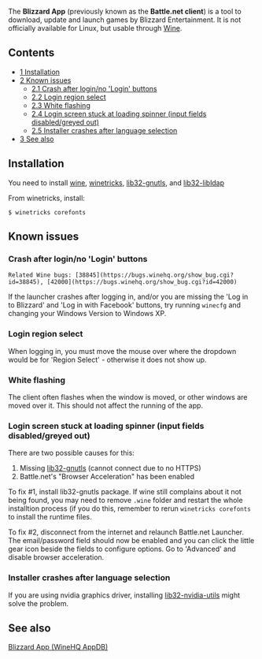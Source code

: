 The **Blizzard App** (previously known as the **Battle.net client**) is a tool to download, update and launch games by Blizzard Entertainment. It is not officially available for Linux, but usable through [Wine](/index.php/Wine "Wine").

## Contents

*   [1 Installation](#Installation)
*   [2 Known issues](#Known_issues)
    *   [2.1 Crash after login/no 'Login' buttons](#Crash_after_login.2Fno_.27Login.27_buttons)
    *   [2.2 Login region select](#Login_region_select)
    *   [2.3 White flashing](#White_flashing)
    *   [2.4 Login screen stuck at loading spinner (input fields disabled/greyed out)](#Login_screen_stuck_at_loading_spinner_.28input_fields_disabled.2Fgreyed_out.29)
    *   [2.5 Installer crashes after language selection](#Installer_crashes_after_language_selection)
*   [3 See also](#See_also)

## Installation

You need to install [wine](/index.php/Wine "Wine"), [winetricks](https://www.archlinux.org/packages/?name=winetricks), [lib32-gnutls](https://www.archlinux.org/packages/?name=lib32-gnutls), and [lib32-libldap](https://www.archlinux.org/packages/?name=lib32-libldap)

From winetricks, install:

```
$ winetricks corefonts

```

## Known issues

### Crash after login/no 'Login' buttons

	Related Wine bugs: [38845](https://bugs.winehq.org/show_bug.cgi?id=38845), [42000](https://bugs.winehq.org/show_bug.cgi?id=42000)

If the launcher crashes after logging in, and/or you are missing the 'Log in to Blizzard' and 'Log in with Facebook' buttons, try running `winecfg` and changing your Windows Version to Windows XP.

### Login region select

When logging in, you must move the mouse over where the dropdown would be for 'Region Select' - otherwise it does not show up.

### White flashing

The client often flashes when the window is moved, or other windows are moved over it. This should not affect the running of the app.

### Login screen stuck at loading spinner (input fields disabled/greyed out)

There are two possible causes for this:

1.  Missing [lib32-gnutls](https://www.archlinux.org/packages/?name=lib32-gnutls) (cannot connect due to no HTTPS)
2.  Battle.net's "Browser Acceleration" has been enabled

To fix #1, install lib32-gnutls package. If wine still complains about it not being found, you may need to remove `.wine` folder and restart the whole installtion process (if you do this, remember to rerun `winetricks corefonts` to install the runtime files.

To fix #2, disconnect from the internet and relaunch Battle.net Launcher. The email/password field should now be enabled and you can click the little gear icon beside the fields to configure options. Go to 'Advanced' and disable browser acceleration.

### Installer crashes after language selection

If you are using nvidia graphics driver, installing [lib32-nvidia-utils](https://www.archlinux.org/packages/?name=lib32-nvidia-utils) might solve the problem.

## See also

[Blizzard App (WineHQ AppDB)](https://appdb.winehq.org/objectManager.php?iId=28855&sClass=version)